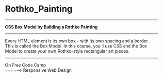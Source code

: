 # Rothko_Painting
<hr>
<b>CSS Box Model by Building a Rothko Painting</b>
<hr>
Every HTML element is its own box – with its own spacing and a border. This is called the Box Model.
In this course, you'll use CSS and the Box Model to create your own Rothko-style rectangular art pieces.
<hr>
On Free Code Camp<br>
======> Responsive Web Design
